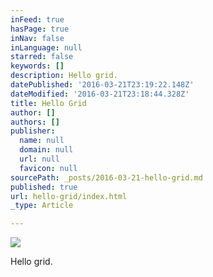 ```yaml
---
inFeed: true
hasPage: true
inNav: false
inLanguage: null
starred: false
keywords: []
description: Hello grid.
datePublished: '2016-03-21T23:19:22.148Z'
dateModified: '2016-03-21T23:18:44.328Z'
title: Hello Grid
author: []
authors: []
publisher:
  name: null
  domain: null
  url: null
  favicon: null
sourcePath: _posts/2016-03-21-hello-grid.md
published: true
url: hello-grid/index.html
_type: Article

---
```

![](https://the-grid-user-content.s3-us-west-2.amazonaws.com/29427c04-9d34-43c7-b71d-80dc254fc641.gif)

Hello grid.